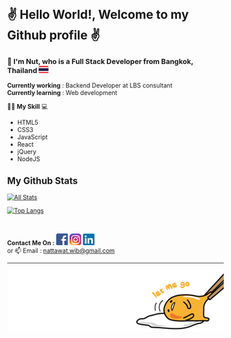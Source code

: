 # ✌️ Hello World!,  Welcome to my Github profile ✌️ 
    
     
       
     
### __📣 I'm Nut, who is a Full Stack Developer from Bangkok, Thailand__ ![thai flag 23](https://github.com/nattawat-wib/nattawat-wib/blob/master/LOGO/Thai%20FLAG%2023.png) 
  
**Currently working** : Backend Developer at LBS consultant
<br>
**Currently learning** : Web development
   
 👨‍💻 **My Skill** 💻 <br>         
- HTML5
- CSS3
- JavaScript
- React
- jQuery
- NodeJS

## My Github Stats

[![All Stats](https://github-readme-stats.vercel.app/api?username=nattawat-wib&show_icons=true&theme=algolia)](https://github.com/marttp)

[![Top Langs](https://github-readme-stats.vercel.app/api/top-langs/?username=nattawat-wib&layout=compact&theme=algolia)](https://github.com/marttp)

<br />

**Contact Me On :** 
[![Fcebook logo](https://github.com/nattawat-wib/nattawat-wib/blob/master/LOGO/Fcebook%20Logo%2027.jpg)](https://www.facebook.com/nattawat.viboonkosol/)
[![LinkIn logo](https://github.com/nattawat-wib/nattawat-wib/blob/master/LOGO/Instagram%20Icon%2027.png)](https://www.instagram.com/ella_nuttt/)
[![IG logo](https://github.com/nattawat-wib/nattawat-wib/blob/master/LOGO/Linkin%20icon%2027.jpg)](https://www.linkedin.com/in/nattawat-wiboonkosol-0774581b2/)
<br>
or 📫 Email : nattawat.wib@gmail.com <br> 
  
      
    
---     
![footer](https://github.com/nattawat-wib/nattawat-wib/blob/master/footer%20img.png) 
   
<!--  
**nattawat-wib/nattawat-wib** is a ✨ _special_ ✨ repository because its `README.md` (this file) appears on your GitHub profile. 
 
Here are some ideas to get you started: 
 
- 🔭 I’m currently working on ... 
- 🌱 I’m currently learning ...
- 👯 I’m looking to collaborate on ...
- 🤔 I’m looking for help with ... 
- 💬 Ask me about ...
- 📫 How to reach me: ...  
- 😄 Pronouns: ...
- ⚡ Fun fact: ...  
-->  
     
   
     
  
  
